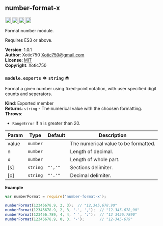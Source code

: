 <a name="module_number-format-x"></a>

## number-format-x
<a href="https://travis-ci.org/Xotic750/number-format-x"
title="Travis status">
<img
src="https://travis-ci.org/Xotic750/number-format-x.svg?branch=master"
alt="Travis status" height="18">
</a>
<a href="https://david-dm.org/Xotic750/number-format-x"
title="Dependency status">
<img src="https://david-dm.org/Xotic750/number-format-x.svg"
alt="Dependency status" height="18"/>
</a>
<a
href="https://david-dm.org/Xotic750/number-format-x#info=devDependencies"
title="devDependency status">
<img src="https://david-dm.org/Xotic750/number-format-x/dev-status.svg"
alt="devDependency status" height="18"/>
</a>
<a href="https://badge.fury.io/js/number-format-x" title="npm version">
<img src="https://badge.fury.io/js/number-format-x.svg"
alt="npm version" height="18">
</a>

Format number module.

Requires ES3 or above.

**Version**: 1.0.1  
**Author**: Xotic750 <Xotic750@gmail.com>  
**License**: [MIT](&lt;https://opensource.org/licenses/MIT&gt;)  
**Copyright**: Xotic750  
<a name="exp_module_number-format-x--module.exports"></a>

### `module.exports` ⇒ <code>string</code> ⏏
Format a given number using fixed-point notation, with user specified digit
counts and seperators.

**Kind**: Exported member  
**Returns**: <code>string</code> - The numerical value with the choosen formatting.  
**Throws**:

- <code>RangeError</code> If n is greater than 20.


| Param | Type | Default | Description |
| --- | --- | --- | --- |
| value | <code>number</code> |  | The numerical value to be formatted. |
| n | <code>number</code> |  | Length of decimal. |
| x | <code>number</code> |  | Length of whole part. |
| [s] | <code>string</code> | <code>&quot;&#x27;,&#x27;&quot;</code> | Sections delimiter. |
| [c] | <code>string</code> | <code>&quot;&#x27;.&#x27;&quot;</code> | Decimal delimiter. |

**Example**  
```js
var numberFormat = require('number-format-x');

numberFormat(12345678.9, 2, 3);  // "12,345,678.90"
numberFormat(12345678.9, 2, 3, '.', ',');  // "12.345.678,90"
numberFormat(123456.789, 4, 4, ' ', ':');  // "12 3456:7890"
numberFormat(12345678.9, 0, 3, '-');       // "12-345-679"
```
